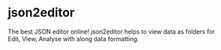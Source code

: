 # json2editor

The best JSON editor online!
json2editor helps to view data as folders for Edit, View, Analyse with along data formatting.
